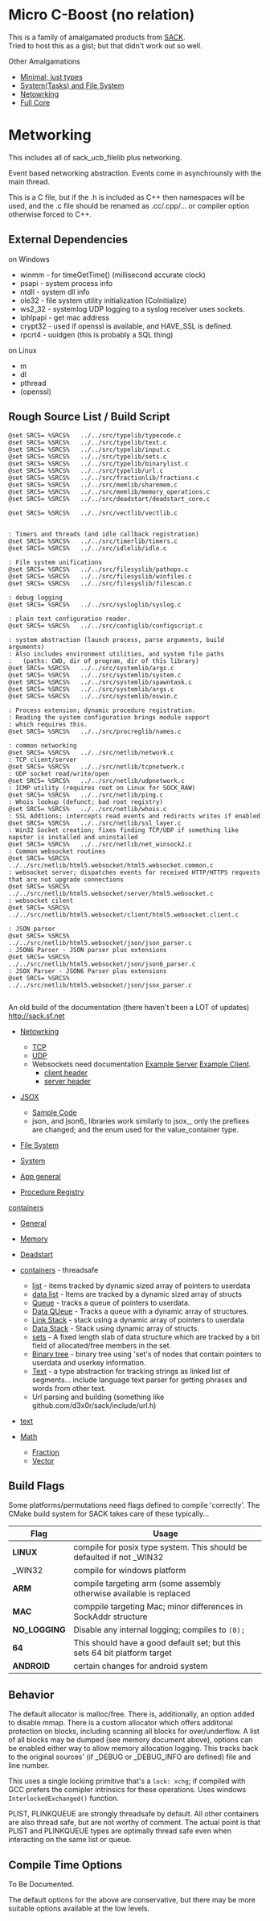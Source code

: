 # Micro C-Boost (no relation)

This is a family of amalgamated products from [SACK](https://www.github.com/d3x0r/sack).  
Tried to host this as a gist; but that didn't work out so well.  

Other Amalgamations
 - [Minimal; just types](https://github.com/d3x0r/micro-C-Boost-Types)
 - [System(Tasks) and File System](https://github.com/d3x0r/micro-C-Boost-FileSystem)
 - [Netowrking](https://github.com/d3x0r/micro-C-Boost-Network)
 - [Full Core](https://github.com/d3x0r/micro-C-Boost-Core)

# Metworking

This includes all of sack_ucb_filelib plus networking.

Event based networking abstraction.  Events come in asynchrounsly with the main
thread. 

This is a C file, but if the .h is included as C++ then namespaces will
be used, and the .c file should be renamed as .cc/.cpp/... or compiler option
otherwise forced to C++.

## External Dependencies

on Windows
 - winmm  - for timeGetTime() (millisecond accurate clock)
 - psapi   - system process info
 - ntdll   - system dll info
 - ole32   - file system utility initialization (CoInitialize)
 - ws2_32  - systemlog UDP logging to a syslog receiver uses sockets.
 - iphlpapi - get mac address
 - crypt32  - used if openssl is available, and HAVE_SSL is defined.
 - rpcrt4  -   uuidgen (this is probably a SQL thing)

on Linux
 - m
 - dl
 - pthread
 - (openssl)


## Rough Source List / Build Script

```
@set SRCS= %SRCS%   ../../src/typelib/typecode.c 
@set SRCS= %SRCS%   ../../src/typelib/text.c 
@set SRCS= %SRCS%   ../../src/typelib/input.c
@set SRCS= %SRCS%   ../../src/typelib/sets.c
@set SRCS= %SRCS%   ../../src/typelib/binarylist.c 
@set SRCS= %SRCS%   ../../src/typelib/url.c
@set SRCS= %SRCS%   ../../src/fractionlib/fractions.c
@set SRCS= %SRCS%   ../../src/memlib/sharemem.c 
@set SRCS= %SRCS%   ../../src/memlib/memory_operations.c 
@set SRCS= %SRCS%   ../../src/deadstart/deadstart_core.c 

@set SRCS= %SRCS%   ../../src/vectlib/vectlib.c


: Timers and threads (and idle callback registration)
@set SRCS= %SRCS%   ../../src/timerlib/timers.c 
@set SRCS= %SRCS%   ../../src/idlelib/idle.c 

: File system unifications
@set SRCS= %SRCS%   ../../src/filesyslib/pathops.c
@set SRCS= %SRCS%   ../../src/filesyslib/winfiles.c
@set SRCS= %SRCS%   ../../src/filesyslib/filescan.c

: debug logging
@set SRCS= %SRCS%   ../../src/sysloglib/syslog.c

: plain text configuration reader.
@set SRCS= %SRCS%   ../../src/configlib/configscript.c

: system abstraction (launch process, parse arguments, build arguments)
: Also includes environment utilities, and system file paths
:   (paths: CWD, dir of program, dir of this library)
@set SRCS= %SRCS%   ../../src/systemlib/args.c
@set SRCS= %SRCS%   ../../src/systemlib/system.c
@set SRCS= %SRCS%   ../../src/systemlib/spawntask.c
@set SRCS= %SRCS%   ../../src/systemlib/args.c
@set SRCS= %SRCS%   ../../src/systemlib/oswin.c

: Process extension; dynamic procedure registration.
: Reading the system configuration brings module support
: which requires this.
@set SRCS= %SRCS%   ../../src/procreglib/names.c

: common networking
@set SRCS= %SRCS%   ../../src/netlib/network.c 
: TCP client/server
@set SRCS= %SRCS%   ../../src/netlib/tcpnetwork.c 
: UDP socket read/write/open
@set SRCS= %SRCS%   ../../src/netlib/udpnetwork.c 
: ICMP utility (requires root on Linux for SOCK_RAW)
@set SRCS= %SRCS%   ../../src/netlib/ping.c 
: Whois lookup (defunct; bad root registry)
@set SRCS= %SRCS%   ../../src/netlib/whois.c 
: SSL Addtions; intercepts read events and redirects writes if enabled
@set SRCS= %SRCS%   ../../src/netlib/ssl_layer.c 
: Win32 Socket creation; fixes finding TCP/UDP if something like napster is installed and uninstalled
@set SRCS= %SRCS%   ../../src/netlib/net_winsock2.c 
: Common websocket routines
@set SRCS= %SRCS%   ../../src/netlib/html5.websocket/html5.websocket.common.c
: websocket server; dispatches events for received HTTP/HTTPS requests that are not upgrade connections
@set SRCS= %SRCS%   ../../src/netlib/html5.websocket/server/html5.websocket.c 
: websocket cilent
@set SRCS= %SRCS%   ../../src/netlib/html5.websocket/client/html5.websocket.client.c

: JSON parser 
@set SRCS= %SRCS%   ../../src/netlib/html5.websocket/json/json_parser.c
: JSON6 Parser - JSON parser plus extensions
@set SRCS= %SRCS%   ../../src/netlib/html5.websocket/json/json6_parser.c
: JSOX Parser - JSON6 Parser plus extensions
@set SRCS= %SRCS%   ../../src/netlib/html5.websocket/json/jsox_parser.c


```

An old build of the documentation (there haven't been a LOT of updates)
http://sack.sf.net

- [Netowrking](http://sack.sourceforge.net/sack__network.html)
  - [TCP](http://sack.sourceforge.net/sack__network__tcp.html)
  - [UDP](http://sack.sourceforge.net/sack__network__udp.html)
  - Websockets need documentation [Example Server](https://github.com/d3x0r/sack.vfs/blob/master/src/websocket_module.cc#L1367) [Example Client](https://github.com/d3x0r/sack.vfs/blob/master/src/websocket_module.cc#L1890).
     - [client header](https://github.com/d3x0r/SACK/blob/master/include/html5.websocket.client.h)
     - [server header](https://github.com/d3x0r/SACK/blob/master/include/html5.websocket.h)

- [JSOX](https://github.com/d3x0r/jsox) 
   - [Sample Code](https://github.com/d3x0r/SACK/blob/master/amalgamate/jsox/jsox_parser.c)
   - json_ and json6_ libraries work similarly to jsox_, only the prefixes are changed; and the enum used for the value_container type.
   


- [File System](http://sack.sourceforge.net/sack__filesys.html)
- [System](http://sack.sourceforge.net/sack__system.html)
- [App general](http://sack.sourceforge.net/sack__app.html)
- [Procedure Registry](http://sack.sourceforge.net/sack__app__registry.html)


[containers](http://sack.sourceforge.net/sack__containers.html)

- [General](http://sack.sourceforge.net/sack.html)
- [Memory](http://sack.sourceforge.net/sack__memory.html)
- [Deadstart](http://sack.sourceforge.net/sack__app__deadstart.html)

- [containers](http://sack.sourceforge.net/sack__containers.html) - threadsafe
  - [list](http://sack.sourceforge.net/sack__containers__list.html) - items tracked by dynamic sized array of pointers to userdata
  - [data list](http://sack.sourceforge.net/sack__containers__data_list.html) - Items are tracked by a dynamic sized array of structs
  - [Queue](http://sack.sourceforge.net/sack__containers__queue.html) - tracks a queue of pointers to userdata.
  - [Data QUeue](http://sack.sourceforge.net/sack__containers__data_queue.html) - Tracks a queue with a dynamic array of structures.
  - [Link Stack](http://sack.sourceforge.net/sack__containers__link_stack.html) - stack using a dynamic array of pointers to userdata
  - [Data Stack](http://sack.sourceforge.net/sack__containers__data_stack.html) - Stack using dynamic array of structs.
  - [sets](http://sack.sourceforge.net/sack__containers__sets.html) - A fixed length slab of data structure which are tracked by a bit field of allocated/free members in the set.
  - [Binary tree](http://sack.sourceforge.net/sack__containers__BinaryTree.html) - binary tree using 'set's of nodes that contain pointers to userdata and userkey information.
  - [Text](http://sack.sourceforge.net/sack__containers__text.html) - a type abstraction for tracking strings as linked list of segments... include language text parser for getting phrases and words from other text.
  - Url parsing and building (something like github.com/d3x0r/sack/include/url.h)
- [text](http://sack.sourceforge.net/sack__containers__text.html)
- [Math](http://sack.sourceforge.net/sack__math.html)
  - [Fraction](http://sack.sourceforge.net/sack__math__fraction.html)
  - [Vector](http://sack.sourceforge.net/sack__math__vector.html)
  
## Build Flags

Some platforms/permutations need flags defined to compile 'correctly'. The 
CMake build system for SACK takes care of these typically...

| Flag | Usage |
|-----|------|
| __LINUX__ | compile for posix type system.  This should be defaulted if not _WIN32 |
| _WIN32 | compile for windows platform |
| __ARM__ | compile targeting arm (some assembly otherwise available is replaced |
| __MAC__ | comppile targeting Mac; minor differences in SockAddr structure |
| __NO_LOGGING__ | Disable any internal logging; compiles to `(0);` |
| __64__ | This should have a good default set; but this sets 64 bit platform target |
| __ANDROID__ | certain changes for android system |

## Behavior

The default allocator is malloc/free.  There is, additionally, an option added to disable mmap.  There
is a custom allocator which offers additonal protection on blocks, including scanning all blocks for over/underflow.  A list
of all blocks may be dumped (see memory document above), options can be enabled either way to allow memory allocation logging.
This tracks back to the original sources' (if _DEBUG or _DEBUG_INFO are defined) file and line number.

This uses a single locking primitive that's a `lock: xchg`; if compiled with GCC prefers the comipler intrinsics for these 
operations.  Uses windows `InterlockedExchanged()` function.

PLIST, PLINKQUEUE are strongly threadsafe by default.  All other containers are also thread safe, but are not worthy of comment.
The actual point is that PLIST and PLINKQUEUE types are optimally thread safe even when interacting on the same list or queue.



## Compile Time Options 

To Be Documented.

The default options for the above are conservative, but there may be more suitable options available at the low levels.

